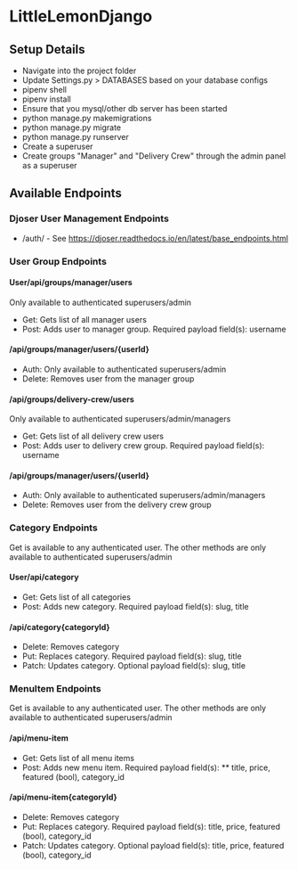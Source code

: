 # LittleLemonDjango

## Setup Details
* Navigate into the project folder
* Update Settings.py > DATABASES based on your database configs
* pipenv shell
* pipenv install
* Ensure that you mysql/other db server has been started
* python manage.py makemigrations
* python manage.py migrate
* python manage.py runserver
* Create a superuser
* Create groups "Manager" and "Delivery Crew" through the admin panel as a superuser

## Available Endpoints

### Djoser User Management Endpoints
* /auth/ - See https://djoser.readthedocs.io/en/latest/base_endpoints.html

### User Group Endpoints
#### User/api/groups/manager/users
Only available to authenticated superusers/admin
* Get: Gets list of all manager users
* Post: Adds user to manager group. Required payload field(s): username
#### /api/groups/manager/users/{userId}
* Auth: Only available to authenticated superusers/admin
* Delete: Removes user from the manager group

#### /api/groups/delivery-crew/users
Only available to authenticated superusers/admin/managers
* Get: Gets list of all delivery crew users
* Post: Adds user to delivery crew group. Required payload field(s): username
#### /api/groups/manager/users/{userId}
* Auth: Only available to authenticated superusers/admin/managers
* Delete: Removes user from the delivery crew group

### Category Endpoints
Get is available to any authenticated user. The other methods are only available to authenticated superusers/admin
#### User/api/category
* Get: Gets list of all categories
* Post: Adds new category. Required payload field(s): slug, title
#### /api/category{categoryId}
* Delete: Removes category
* Put: Replaces category. Required payload field(s): slug, title
* Patch: Updates category. Optional payload field(s): slug, title

### MenuItem Endpoints
Get is available to any authenticated user. The other methods are only available to authenticated superusers/admin
#### /api/menu-item
* Get: Gets list of all menu items
* Post: Adds new menu item. Required payload field(s): 
** title, price, featured (bool), category_id
#### /api/menu-item{categoryId}
* Delete: Removes category
* Put: Replaces category. Required payload field(s): title, price, featured (bool), category_id
* Patch: Updates category. Optional payload field(s): title, price, featured (bool), category_id